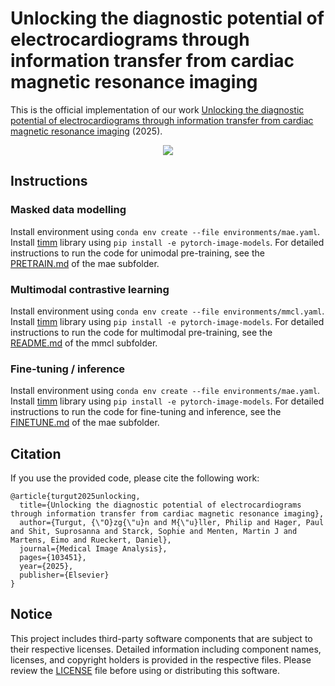 # Unlocking the diagnostic potential of electrocardiograms through information transfer from cardiac magnetic resonance imaging
This is the official implementation of our work [Unlocking the diagnostic potential of electrocardiograms through information transfer from cardiac magnetic resonance imaging](https://www.sciencedirect.com/science/article/pii/S1361841524003785) (2025). 

<p align="center">
  <img src="./figures/overview.png?raw=true">
</p>

## Instructions

### Masked data modelling
Install environment using `conda env create --file environments/mae.yaml`. 
Install [timm](https://github.com/oetu/pytorch-image-models/tree/3dbe2c484b7c5e44097427d5fcb50338df895b31/timm) library using `pip install -e pytorch-image-models`.
For detailed instructions to run the code for unimodal pre-training, see the [PRETRAIN.md](https://github.com/oetu/mae/blob/1d75ce98082b99accdedbccd00deb5d3eeab8cdb/PRETRAIN.md) of the mae subfolder. 

### Multimodal contrastive learning
Install environment using `conda env create --file environments/mmcl.yaml`.
Install [timm](https://github.com/oetu/pytorch-image-models/tree/3dbe2c484b7c5e44097427d5fcb50338df895b31/timm)  library using `pip install -e pytorch-image-models`.
For detailed instructions to run the code for multimodal pre-training, see the [README.md](https://github.com/oetu/MMCL-ECG-CMR/blob/main/mmcl/README.md) of the mmcl subfolder. 

### Fine-tuning / inference
Install environment using `conda env create --file environments/mae.yaml`.
Install [timm](https://github.com/oetu/pytorch-image-models/tree/3dbe2c484b7c5e44097427d5fcb50338df895b31/timm)  library using `pip install -e pytorch-image-models`.
For detailed instructions to run the code for fine-tuning and inference, see the [FINETUNE.md](https://github.com/oetu/mae/blob/1d75ce98082b99accdedbccd00deb5d3eeab8cdb/FINETUNE.md) of the mae subfolder.

## Citation
If you use the provided code, please cite the following work:

```
@article{turgut2025unlocking,
  title={Unlocking the diagnostic potential of electrocardiograms through information transfer from cardiac magnetic resonance imaging},
  author={Turgut, {\"O}zg{\"u}n and M{\"u}ller, Philip and Hager, Paul and Shit, Suprosanna and Starck, Sophie and Menten, Martin J and Martens, Eimo and Rueckert, Daniel},
  journal={Medical Image Analysis},
  pages={103451},
  year={2025},
  publisher={Elsevier}
}
```

## Notice
This project includes third-party software components that are subject to their respective licenses. Detailed information including component names, licenses, and copyright holders is provided in the respective files. Please review the [LICENSE](https://github.com/oetu/MMCL-ECG-CMR/blob/main/LICENSE) file before using or distributing this software.
